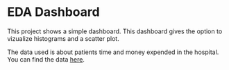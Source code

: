 # EDA Dashboard

This project shows a simple dashboard. This dashboard gives the option to vizualize histograms and a scatter plot.

The data used is about patients time and money expended in the hospital. You can find the data [here](https://www.kaggle.com/datasets/abdulqaderasiirii/hospital-patient-data/).